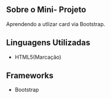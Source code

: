 
## Sobre o Mini- Projeto

Aprendendo a utlizar card via Bootstrap.

## Linguagens Utilizadas

- HTML5(Marcação)

## Frameworks
- Bootstrap
